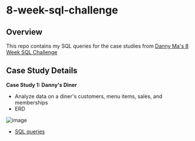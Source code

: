 # 8-week-sql-challenge 
## Overview
This repo contains my SQL queries for the case studies from [Danny Ma's 8 Week SQL Challenge](https://8weeksqlchallenge.com/)

## Case Study Details

**Case Study 1: Danny's Diner**
* Analyze data on a diner's customers, menu items, sales, and memberships
* ERD

![image](https://github.com/katieshaffer/8-week-sql-challenge/assets/104028216/251233a9-f41b-4a7e-b816-57801b543ddf)
* [SQL queries](https://github.com/katieshaffer/8-week-sql-challenge/tree/main/Case%20Study%201%3A%20Danny's%20Diner)
